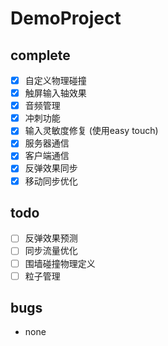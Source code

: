 # DemoProject

## complete
- [x] 自定义物理碰撞
- [x] 触屏输入轴效果
- [x] 音频管理
- [x] 冲刺功能
- [x] 输入灵敏度修复 (使用easy touch)
- [x] 服务器通信
- [x] 客户端通信
- [x] 反弹效果同步
- [x] 移动同步优化
## todo
- [ ] 反弹效果预测
- [ ] 同步流量优化
- [ ] 围墙碰撞物理定义
- [ ] 粒子管理
## bugs
- none
